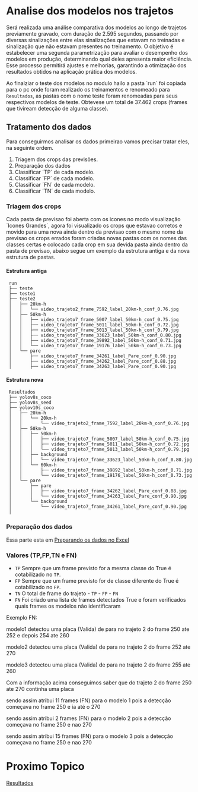 # Analise dos modelos nos trajetos

Será realizada uma análise comparativa dos modelos ao longo de trajetos previamente gravado, com duração de 2.595 segundos, passando por diversas sinalizações entre elas
sinalizações que estavam no treinadas e sinalização que não estavam presentes no treinamento. O objetivo é estabelecer uma segunda parametrização para avaliar o desempenho dos modelos
em produção, determinando qual deles apresenta maior eficiência. Esse processo permitirá ajustes e melhorias, garantindo a otimização dos resultados obtidos na aplicação prática dos modelos.

Ao finalziar o teste dos modelos no modulo hailo a pasta ´run´ foi copiada para o pc onde foram realizado os treinamentos e renomeado para `Resultados`, as pastas com o nome teste foram renomeadas para seus respectivos modelos de teste.
Obtevese um total de 37.462 crops (frames que tiviream detecção de alguma classe).

## Tratamento dos dados

Para conseguirmos analisar os dados primeirao vamos precisar tratar eles, na seguinte ordem.

1. Triagem dos crops das previsões.
2. Preparação dos dados
3. Classificar ´TP´ de cada modelo.
4. Classificar ´FP´ de cada modelo.
5. Classificar ´FN´ de cada modelo.
6. Classificar ´TN´ de cada modelo.


### Triagem dos crops

Cada pasta de previsao foi aberta com os icones no modo visualização ´Icones Grandes´, agora foi visualizado os crops que estavao corretos e movido para uma nova ainda dentro da previsao com o mesmo nome da previsao
os crops errados foram criadas novas pastas com os nomes das classes certas e colocado cada crop em sua devida pasta ainda dentro da pasta de previsao, abaixo segue um exemplo da estrutura antiga e da nova estrutura de pastas.

#### Estrutura antiga

 ```
  run
  ├── teste
  ├── teste1
  ├── teste2
  │   ├── 20km-h
  │   │   └── video_trajeto2_frame_7592_label_20km-h_conf_0.76.jpg
  │   ├── 50km-h
  │   │   ├── video_trajeto7_frame_5007_label_50km-h_conf_0.75.jpg
  │   │   ├── video_trajeto7_frame_5011_label_50km-h_conf_0.72.jpg
  │   │   ├── video_trajeto7_frame_5013_label_50km-h_conf_0.79.jpg
  │   │   ├── video_trajeto7_frame_33623_label_50km-h_conf_0.80.jpg
  │   │   ├── video_trajeto7_frame_39892_label_50km-h_conf_0.71.jpg
  │   │   └── video_trajeto7_frame_19176_label_50km-h_conf_0.73.jpg 
  │   └── pare
  │       ├── video_trajeto7_frame_34261_label_Pare_conf_0.90.jpg
  │       ├── video_trajeto7_frame_34262_label_Pare_conf_0.88.jpg
  │       ├── video_trajeto7_frame_34263_label_Pare_conf_0.90.jpg
 
  ```

#### Estrutura nova

 ```
  Resultados
  ├── yolov8s_coco
  ├── yolov8s_seed
  ├── yolov10s_coco
  │   ├── 20km-h
  │   │   └── 20km-h
  │   │       └── video_trajeto2_frame_7592_label_20km-h_conf_0.76.jpg
  │   ├── 50km-h
  │   │   ├── 50km-h
  │   │   │   ├── video_trajeto7_frame_5007_label_50km-h_conf_0.75.jpg
  │   │   │   ├── video_trajeto7_frame_5011_label_50km-h_conf_0.72.jpg
  │   │   │   └── video_trajeto7_frame_5013_label_50km-h_conf_0.79.jpg
  │   │   ├── background
  │   │   │   └── video_trajeto7_frame_33623_label_50km-h_conf_0.80.jpg
  │   │   └── 60km-h
  │   │       ├── video_trajeto7_frame_39892_label_50km-h_conf_0.71.jpg
  │   │       └── video_trajeto7_frame_19176_label_50km-h_conf_0.73.jpg 
  │   └── pare
  │       ├── pare
  │       │   ├── video_trajeto7_frame_34262_label_Pare_conf_0.88.jpg
  │       │   └── video_trajeto7_frame_34263_label_Pare_conf_0.90.jpg
  │       └── background
  │           └── video_trajeto7_frame_34261_label_Pare_conf_0.90.jpg
  │       
 
  ```


### Preparação dos dados

Essa parte esta em [Preparando os dados no Excel](./excel.md)

### Valores (TP,FP,TN e FN)

- `TP` Sempre que um frame previsto for a mesma classe do True é cotabilizado no `TP`.
- `FP` Sempre que um frame previsto for de classe diferente do True é cotabilizado no `FP`.
- `TN` O total de frame do trajeto - `TP` - `FP` - `FN`
- `FN` Foi criado uma lista de frames detectados True e foram verificados quais frames os modelos não identificaram

Exemplo FN: 

modelo1 detectou uma placa (Valida) de para no trajeto 2 do frame 250 ate 252 e depois 254 ate 260

modelo2 detectou uma placa (Valida) de para no trajeto 2 do frame 252 ate 270

modelo3 detectou uma placa (Valida) de para no trajeto 2 do frame 255 ate 260 

Com a informação acima conseguimos saber que do trajeto 2 do frame 250 ate 270 continha uma placa

sendo assim atribui 11 frames (FN) para o modelo 1 pois a detecção começava no frame 250 e ia até o  270 

sendo assim atribui 2 frames (FN) para o modelo 2 pois a detecção começava no frame 250 e nao 270

sendo assim atribui 15 frames (FN) para o modelo 3 pois a detecção começava no frame 250 e nao 270

# Proximo Topico

[Resultados](./resultados.md)
